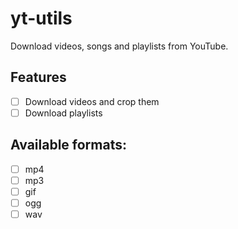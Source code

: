 # yt-utils

Download videos, songs and playlists from YouTube.

## Features
- [ ] Download videos and crop them
- [ ] Download playlists

## Available formats:
- [ ] mp4
- [ ] mp3
- [ ] gif
- [ ] ogg
- [ ] wav
